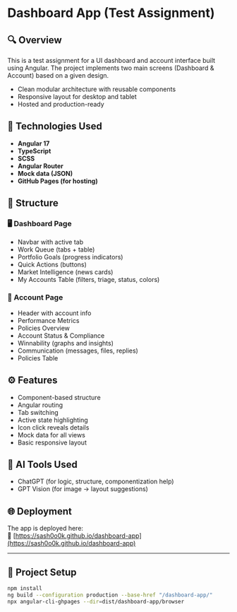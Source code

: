 # Dashboard App (Test Assignment)

## 🔍 Overview

This is a test assignment for a UI dashboard and account interface built using Angular. The project implements two main screens (Dashboard & Account) based on a given design.

- Clean modular architecture with reusable components
- Responsive layout for desktop and tablet
- Hosted and production-ready

## 🧰 Technologies Used

- **Angular 17**
- **TypeScript**
- **SCSS**
- **Angular Router**
- **Mock data (JSON)**
- **GitHub Pages (for hosting)**

## 📐 Structure

### 🖥️ Dashboard Page
- Navbar with active tab
- Work Queue (tabs + table)
- Portfolio Goals (progress indicators)
- Quick Actions (buttons)
- Market Intelligence (news cards)
- My Accounts Table (filters, triage, status, colors)

### 🧾 Account Page
- Header with account info
- Performance Metrics
- Policies Overview
- Account Status & Compliance
- Winnability (graphs and insights)
- Communication (messages, files, replies)
- Policies Table

## ⚙️ Features
- Component-based structure
- Angular routing
- Tab switching
- Active state highlighting
- Icon click reveals details
- Mock data for all views
- Basic responsive layout

## 🤖 AI Tools Used
- ChatGPT (for logic, structure, componentization help)
- GPT Vision (for image → layout suggestions)

## 🌐 Deployment

The app is deployed here:  
🔗 [https://sash0o0k.github.io/dashboard-app](https://sash0o0k.github.io/dashboard-app)

---

## 📁 Project Setup

```bash
npm install
ng build --configuration production --base-href "/dashboard-app/"
npx angular-cli-ghpages --dir=dist/dashboard-app/browser

